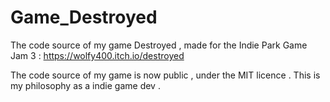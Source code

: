 # Game_Destroyed
The code source of my game Destroyed , made for the Indie Park Game Jam 3 : https://wolfy400.itch.io/destroyed

The code source of my game is now public , under the MIT licence .
This is my philosophy as a indie game dev .
